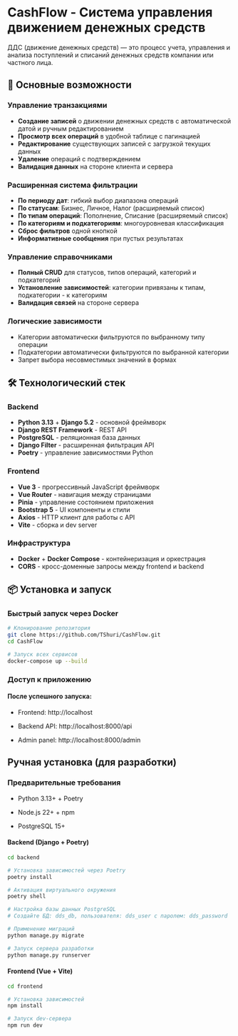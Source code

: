 # CashFlow - Система управления движением денежных средств

ДДС (движение денежных средств) — это процесс учета, управления и анализа
поступлений и списаний денежных средств компании или частного лица.

## 🚀 Основные возможности

### Управление транзакциями
- **Создание записей** о движении денежных средств с автоматической датой и ручным редактированием
- **Просмотр всех операций** в удобной таблице с пагинацией
- **Редактирование** существующих записей с загрузкой текущих данных
- **Удаление** операций с подтверждением
- **Валидация данных** на стороне клиента и сервера

### Расширенная система фильтрации
- **По периоду дат**: гибкий выбор диапазона операций
- **По статусам**: Бизнес, Личное, Налог (расширяемый список)
- **По типам операций**: Пополнение, Списание (расширяемый список)
- **По категориям и подкатегориям**: многоуровневая классификация
- **Сброс фильтров** одной кнопкой
- **Информативные сообщения** при пустых результатах

### Управление справочниками
- **Полный CRUD** для статусов, типов операций, категорий и подкатегорий
- **Установление зависимостей**: категории привязаны к типам, подкатегории - к категориям
- **Валидация связей** на стороне сервера

### Логические зависимости
- Категории автоматически фильтруются по выбранному типу операции
- Подкатегории автоматически фильтруются по выбранной категории
- Запрет выбора несовместимых значений в формах

## 🛠 Технологический стек

### Backend
- **Python 3.13** + **Django 5.2** - основной фреймворк
- **Django REST Framework** - REST API
- **PostgreSQL** - реляционная база данных
- **Django Filter** - расширенная фильтрация API
- **Poetry** - управление зависимостями Python

### Frontend
- **Vue 3** - прогрессивный JavaScript фреймворк
- **Vue Router** - навигация между страницами
- **Pinia** - управление состоянием приложения
- **Bootstrap 5** - UI компоненты и стили
- **Axios** - HTTP клиент для работы с API
- **Vite** - сборка и dev server

### Инфраструктура
- **Docker** + **Docker Compose** - контейнеризация и оркестрация
- **CORS** - кросс-доменные запросы между frontend и backend

## 📦 Установка и запуск

### Быстрый запуск через Docker

```bash
# Клонирование репозитория
git clone https://github.com/TShuri/CashFlow.git
cd CashFlow

# Запуск всех сервисов
docker-compose up --build
```

### Доступ к приложению
#### После успешного запуска:

- Frontend: http://localhost

- Backend API: http://localhost:8000/api

- Admin panel: http://localhost:8000/admin


## Ручная установка (для разработки)

### Предварительные требования

- Python 3.13+ + Poetry

- Node.js 22+ + npm

- PostgreSQL 15+

#### Backend (Django + Poetry)
```bash
cd backend

# Установка зависимостей через Poetry
poetry install

# Активация виртуального окружения
poetry shell

# Настройка базы данных PostgreSQL
# Создайте БД: dds_db, пользователя: dds_user с паролем: dds_password

# Применение миграций
python manage.py migrate

# Запуск сервера разработки
python manage.py runserver
```

#### Frontend (Vue + Vite)
```bash
cd frontend

# Установка зависимостей
npm install

# Запуск dev-сервера
npm run dev
```
